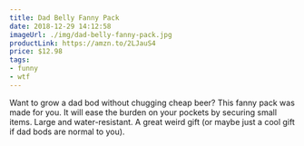 ```yaml
---
title: Dad Belly Fanny Pack
date: 2018-12-29 14:12:58
imageUrl: ./img/dad-belly-fanny-pack.jpg
productLink: https://amzn.to/2LJauS4
price: $12.98
tags:
- funny
- wtf
---
```

Want to grow a dad bod without chugging cheap beer? This fanny pack was made for you. It will ease the burden on your pockets by securing small items. Large and water-resistant. A great weird gift (or maybe just a cool gift if dad bods are normal to you).
